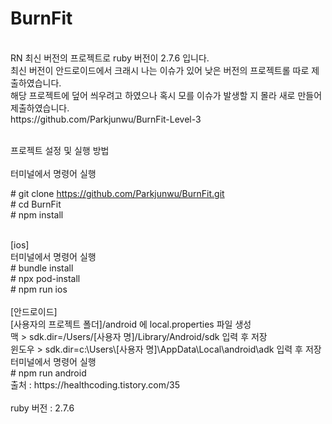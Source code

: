 # BurnFit

<br/>
RN 최신 버전의 프로젝트로 ruby 버전이 2.7.6 입니다.<br/>
최신 버전이 안드로이드에서 크래시 나는 이슈가 있어 낮은 버전의 프로젝트롤 따로 제출하였습니다.<br/>
해당 프로젝트에 덮어 씌우려고 하였으나 혹시 모를 이슈가 발생할 지 몰라 새로 만들어 제출하였습니다.<br/>
https://github.com/Parkjunwu/BurnFit-Level-3
<br/><br/>

프로젝트 설정 및 실행 방법<br/>
<br/>
터미널에서 명령어 실행<br/>

\# git clone https://github.com/Parkjunwu/BurnFit.git<br/>
\# cd BurnFit<br/>
\# npm install<br/>

<br/>
[ios]<br/>
터미널에서 명령어 실행<br/>
# bundle install<br/>
# npx pod-install<br/>
# npm run ios<br/>
<br/>
[안드로이드]<br/>
[사용자의 프로젝트 폴더]/android 에 local.properties 파일 생성<br/>
맥 > sdk.dir=/Users/[사용자 명]/Library/Android/sdk 입력 후 저장<br/>
윈도우 > sdk.dir=c:\Users\[사용자 명]\AppData\Local\android\adk 입력 후 저장<br/>
터미널에서 명령어 실행<br/>
# npm run android<br/>
출처 : https://healthcoding.tistory.com/35<br/>
<br/>
ruby 버전 : 2.7.6<br/>
